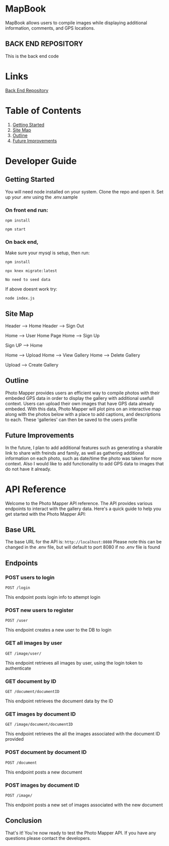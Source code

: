 
# MapBook
MapBook allows users to compile images while displaying additional information, comments, and GPS locations.

## BACK END REPOSITORY
This is the back end code

# Links

[Back End Repository](https://github.com/chris-kayahara/capstone-server "BACK END")

# Table of Contents
1. [Getting Started](#start)
2. [Site Map](#map)
3. [Outline](#outline)
4. [Future Improvements](#future)

# Developer Guide
## Getting Started <a name="start"></a>
You will need node installed on your system.
Clone the repo and open it.
Set up your .env using the .env.sample

### On front end run:

`npm install`

`npm start`

### On back end,
Make sure your mysql is setup,
then
run:

`npm install`

`npx knex migrate:latest`

`No need to seed data`

If above doesnt work try:

`node index.js`

## Site Map <a name="map"></a>
  Header --> Home
  Header --> Sign Out

  Home --> User Home Page
  Home --> Sign Up

  Sign UP --> Home
  
  Home --> Upload
  Home --> View Gallery
  Home --> Delete Gallery

  Upload --> Create Gallery

## Outline <a name="outline"></a>
Photo Mapper provides users an efficient way to compile photos with their embeded GPS data in order to display the gallery with additional usefull context. Users can upload their own images that have GPS data already embeded. With this data, Photo Mapper will plot pins on an interactive map along with the photos below with a place to add captions, and descriptions to each. These 'galleries' can then be saved to the users profile 

## Future Improvements <a name="future"></a>
In the future, I plan to add additional features such as generating a sharable link to share with freinds and family, as well as gathering additional information on each photo, such as date/time the photo was taken for more context. Also I would like to add functionality to add GPS data to images that do not have it already. 

# API Reference <a name="api"></a>
Welcome to the Photo Mapper API reference. The API provides various endpoints to interact with the gallery data. Here's a quick guide to help you get started with the Photo Mapper API:

## Base URL

The base URL for the API is: `http://localhost:8080`
Please note this can be changed in the .env file, but will default to port 8080 if no .env file is found

## Endpoints

### POST users to login

`POST /login` 

This endpoint posts login info to attempt login

### POST new users to register

`POST /user` 

This endpoint creates a new user to the DB to login

### GET all images by user

`GET /image/user/` 

This endpoint retrieves all images by user, using the login token to authenticate

### GET document by ID

`GET /document/documentID` 

This endpoint retrieves the document data by the ID

### GET images by document ID

`GET /image/document/documentID` 

This endpoint retrieves the all the images associated with the document ID provided

### POST document by document ID

`POST /document` 

This endpoint posts a new document

### POST images by document ID

`POST /image/` 

This endpoint posts a new set of images associated with the new document

## Conclusion

That's it! You're now ready to test the Photo Mapper API. If you have any questions please contact the developers.
